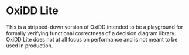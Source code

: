 # OxiDD Lite

This is a stripped-down version of OxiDD intended to be a playground for
formally verifying functional correctness of a decision diagram library.
OxiDD Lite does not at all focus on performance and is not meant to be used in
production.
